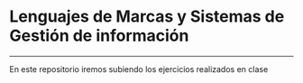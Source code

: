 # Lenguajes de Marcas y Sistemas de Gestión de información
---
En este repositorio iremos subiendo los ejercicios realizados en clase


